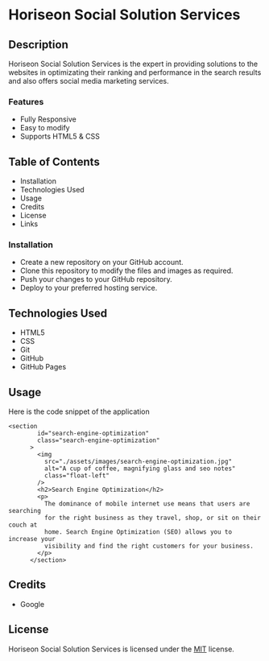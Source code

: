 # Horiseon Social Solution Services

## Description

Horiseon Social Solution Services is the expert in providing solutions to the websites in optimizating their ranking and performance in the search results and also offers social media marketing services.

### Features

- Fully Responsive
- Easy to modify
- Supports HTML5 & CSS

## Table of Contents

- Installation
- Technologies Used
- Usage
- Credits
- License
- Links

### Installation

- Create a new repository on your GitHub account.
- Clone this repository to modify the files and images as required.
- Push your changes to your GitHub repository.
- Deploy to your preferred hosting service.

## Technologies Used

- HTML5
- CSS
- Git
- GitHub
- GitHub Pages

## Usage

Here is the code snippet of the application

```html5
<section
        id="search-engine-optimization"
        class="search-engine-optimization"
      >
        <img
          src="./assets/images/search-engine-optimization.jpg"
          alt="A cup of coffee, magnifying glass and seo notes"
          class="float-left"
        />
        <h2>Search Engine Optimization</h2>
        <p>
          The dominance of mobile internet use means that users are searching
          for the right business as they travel, shop, or sit on their couch at
          home. Search Engine Optimization (SEO) allows you to increase your
          visibility and find the right customers for your business.
        </p>
      </section>

```

## Credits

- Google

## License

Horiseon Social Solution Services is licensed under the [MIT](LICENSE.txt) license.
